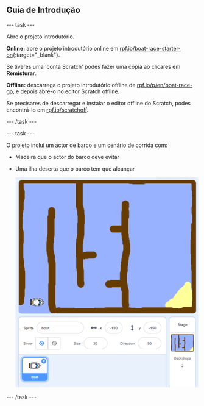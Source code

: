 ## Guia de Introdução

\--- task \---

Abre o projeto introdutório.

**Online:** abre o projeto introdutório online em [rpf.io/boat-race-starter-on](http://rpf.io/boat-race-starter-on){:target="_blank"}.

Se tiveres uma 'conta Scratch' podes fazer uma cópia ao clicares em **Remisturar**.

**Offline:** descarrega o projeto introdutório offline de [rpf.io/p/en/boat-race-go](http://rpf.io/p/en/boat-race-go), e depois abre-o no editor Scratch offline.

Se precisares de descarregar e instalar o editor offline do Scratch, podes encontrá-lo em [rpf.io/scratchoff](http://rpf.io/scratchoff).

\--- /task \---

\--- task \---

O projeto inclui um actor de barco e um cenário de corrida com:

- Madeira que o actor do barco deve evitar
- Uma ilha deserta que o barco tem que alcançar
    
    ![captura de ecrã](images/boat-starter.png)

\--- /task \---